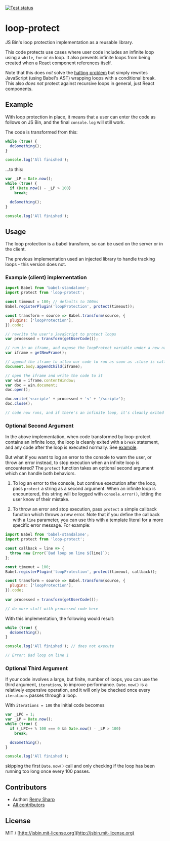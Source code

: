 [![Test status](https://api.travis-ci.org/jsbin/loop-protect.svg?branch=master)](https://travis-ci.org/jsbin/loop-protect)

# loop-protect

JS Bin's loop protection implementation as a reusable library.

This code protects use cases where user code includes an infinite loop using a `while`, `for` or `do` loop.  It also prevents infinite loops from being created when a React component references itself.

Note that this does *not* solve the [halting problem](http://en.wikipedia.org/wiki/Halting_problem) but simply rewrites JavaScript (using Babel's AST) wrapping loops with a conditional break. This also *does not* protect against recursive loops in general, just React components.

## Example

With loop protection in place, it means that a user can enter the code as follows on JS Bin, and the final `console.log` will still work.

The code is transformed from this:

```js
while (true) {
  doSomething();
}

console.log('All finished');
```

…to this:

```js
var _LP = Date.now();
while (true) {
  if (Date.now() - _LP > 100)
    break;

  doSomething();
}

console.log('All finished');
```

## Usage

The loop protection is a babel transform, so can be used on the server or in the client.

The previous implementation used an injected library to handle tracking loops - this version does not.

### Example (client) implementation

```js
import Babel from 'babel-standalone';
import protect from 'loop-protect';

const timeout = 100; // defaults to 100ms
Babel.registerPlugin('loopProtection', protect(timeout));

const transform = source => Babel.transform(source, {
  plugins: ['loopProtection'],
}).code;

// rewrite the user's JavaScript to protect loops
var processed = transform(getUserCode());

// run in an iframe, and expose the loopProtect variable under a new name
var iframe = getNewFrame();

// append the iframe to allow our code to run as soon as .close is called
document.body.appendChild(iframe);

// open the iframe and write the code to it
var win = iframe.contentWindow;
var doc = win.document;
doc.open();

doc.write('<script>' + processed + '<' + '/script>');
doc.close();

// code now runs, and if there's an infinite loop, it's cleanly exited
```

### Optional Second Argument

In the above implementation, when code transformed by loop-protect contains an infinite loop, the loop is cleanly exited with a `break` statement, and any code after the loop is executed normally. See [example](https://github.com/jsbin/loop-protect#example). 

But what if you want to log an error to the console to warn the user, or throw an error instead, to stop execution when an infinite loop is encountered? The `protect` function takes an optional second argument which can handle both behaviors. 

1. To log an error to the console, but continue exectution after the loop, pass `protect` a string as a second argument. When an infinite loop is encountered, this string will be logged with `console.error()`, letting the user know of their mistake. 

2. To throw an error and stop execution, pass `protect` a simple callback function which throws a new error. Note that if you define the callback with a `line` parameter, you can use this with a template literal for a more specific error message. For example:

```js
import Babel from 'babel-standalone';
import protect from 'loop-protect';

const callback = line => {
  throw new Error(`Bad loop on line ${line}`);
};

const timeout = 100;
Babel.registerPlugin('loopProtection', protect(timeout, callback));

const transform = source => Babel.transform(source, {
  plugins: ['loopProtection'],
}).code;
  
var processed = transform(getUserCode());

// do more stuff with processed code here
```

With this implementation, the following would result:

```js
while (true) {
  doSomething();
}

console.log('All finished'); // does not execute

// Error: Bad loop on line 1
```

### Optional Third Argument

If your code involves a large, but finite, number of loops, you can use the third
argument, `iterations`, to improve performance.  `Date.now()` is a relatively expensive
operation, and it will only be checked once every `iterations` passes through a loop.

With `iterations = 100` the initial code becomes

```js
var _LPC = 1;
var _LP = Date.now();
while (true) {
  if (_LPC++ % 100 === 0 && Date.now() - _LP > 100)
    break;

  doSomething();
}

console.log('All finished');
```

skipping the first `Date.now()` call and only checking if the loop has been
running too long once every 100 passes.

## Contributors

- Author: [Remy Sharp](https://github.com/remy)
- [All contributors](https://github.com/jsbin/loop-protect/graphs/contributors)

## License

MIT / [http://jsbin.mit-license.org](http://jsbin.mit-license.org)
